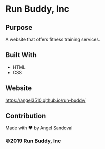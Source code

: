 # Run Buddy, Inc

## Purpose
A website that offers fitness training services. 

## Built With
* HTML
* CSS

## Website
https://angel3510.github.io/run-buddy/

## Contribution
Made with ❤️ by Angel Sandoval

### ©️2019 Run Buddy, Inc 
